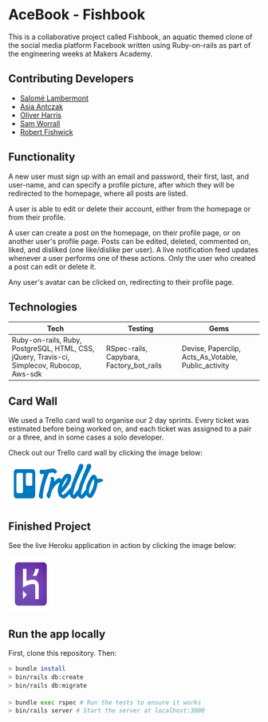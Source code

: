 # AceBook - Fishbook

This is a collaborative project called Fishbook, an aquatic themed clone of the social media platform Facebook written using Ruby-on-rails as part of the engineering weeks at Makers Academy.


## Contributing Developers
- [Salomé Lambermont](https://github.com/Slambermont)
- [Asia Antczak](https://github.com/asiaantczak)
- [Oliver Harris](https://github.com/revilo1882)
- [Sam Worrall](https://github.com/samworrall)
- [Robert Fishwick](https://github.com/afishcalledrob)


## Functionality

 A new user must sign up with an email and password, their first, last, and user-name, and can specify a profile picture, after which they will be redirected to the homepage, where all posts are listed.

 A user is able to edit or delete their account, either from the homepage or from their profile.

A user can create a post on the homepage, on their profile page, or on another user's profile page. Posts can be edited, deleted, commented on, liked, and disliked (one like/dislike per user). A live notification feed updates whenever a user performs one of these actions. Only the user who created a post can edit or delete it.

Any user's avatar can be clicked on, redirecting to their profile page.


## Technologies

| Tech | Testing | Gems |
|---|---|---|
| Ruby-on-rails, Ruby, PostgreSQL, HTML, CSS, jQuery, Travis-ci, Simplecov, Rubocop, Aws-sdk | RSpec-rails, Capybara, Factory_bot_rails | Devise, Paperclip, Acts_As_Votable, Public_activity |


## Card Wall
We used a Trello card wall to organise our 2 day sprints. Every ticket was estimated before being worked on, and each ticket was assigned to a pair or a three, and in some cases a solo developer.

Check out our Trello card wall by clicking the image below:

<a href="https://trello.com/b/FfooEp0e/acebook-lahwf"><img src="logos/Trello.png" height="80" width="190"></a>


## Finished Project

See the live Heroku application in action by clicking the image below:

<a href="https://morning-everglades-97311.herokuapp.com/"><img src="logos/Heroku.png" height="110" width="90"></a>


## Run the app locally

First, clone this repository. Then:

```bash
> bundle install
> bin/rails db:create
> bin/rails db:migrate

> bundle exec rspec # Run the tests to ensure it works
> bin/rails server # Start the server at localhost:3000
```
